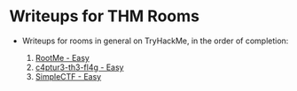 # Writeups for THM Rooms

* Writeups for rooms in general on TryHackMe, in the order of completion:

    1. [RootMe - Easy](RootMe.txt)
    2. [c4ptur3-th3-fl4g - Easy](c4ptur3-th3-fl4g.txt)
    3. [SimpleCTF - Easy](simplectf.txt)
